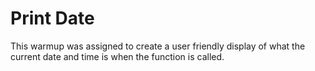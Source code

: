 Print Date
====================

This warmup was assigned to create a user friendly display of what the current date and time is when the function is called.